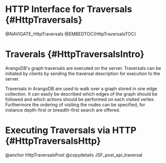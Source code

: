 HTTP Interface for Traversals {#HttpTraversals}
===============================================

@NAVIGATE_HttpTraversals
@EMBEDTOC{HttpTraversalsTOC}

Traverals {#HttpTraversalsIntro}
================================

ArangoDB's graph traversals are executed on the server. Traversals can be 
initiated by clients by sending the traversal description for execution to
the server.

Traversals in ArangoDB are used to walk over a graph
stored in one edge collection. It can easily be described
which edges of the graph should be followed and which actions
should be performed on each visited vertex.
Furthermore the ordering of visiting the nodes can be
specified, for instance depth-first or breadth-first search
are offered.

Executing Traversals via HTTP {#HttpTraversalsHttp}
=======================================================

@anchor HttpTraversalsPost
@copydetails JSF_post_api_traversal

